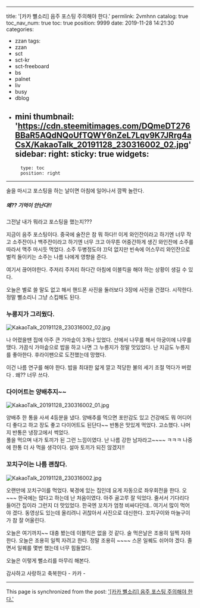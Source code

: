 
---
title: '[카카 뼐소리] 음주 포스팅 주의해야 한다.'
permlink: 2vmhnn
catalog: true
toc_nav_num: true
toc: true
position: 9999
date: 2019-11-28 14:21:30
categories:
- zzan
tags:
- zzan
- sct
- sct-kr
- sct-freeboard
- bs
- palnet
- liv
- busy
- dblog
- mini
thumbnail: 'https://cdn.steemitimages.com/DQmeDT276BBaR5AQdNQoUfTQWY6nZeL7Lqv9K7JRrg4aCsX/KakaoTalk_20191128_230316002_02.jpg'
sidebar:
    right:
        sticky: true
widgets:
    -
        type: toc
        position: right
---


술을 마시고 포스팅을 하는 날이면 
아침에 일어나서 깜짝 놀란다.  
##### 왜?? 기억이 안난다!!
그전날 내가 뭐라고 포스팅을 했는지???

지금이 음주 포스팅이다. 
중국에 술잔은 참 뭐 하다!!
이게 와인잔이라고 하기엔 너무 작고
소주잔이나 백주잔이라고 하기엔 너무 크고
아무튼 어중간하게 생긴 와인잔에 소주를 따라서
맥주 마시듯 먹었다.  소주 두병정도야 끄덕 없지만
빈속에 어스무리 와인잔으로 벌컥 들이키는 소주는
나름 나에게 영향을 준다. 

여기서 끊어야한다.  주저리 주저리 하다간
아침에 이블킥을 해야 하는 상황이 생길 수 있다.

오늘은 별로 쓸 말도 없고 해서  핸드폰 사진을 
둘러보다 3장에 사진을 건졌다.
시작한다. 정말 뻘소리니 그냥 스킵해도 된다.

### 누릉지가 그리웠다.

![KakaoTalk_20191128_230316002_02.jpg](https://cdn.steemitimages.com/DQmeDT276BBaR5AQdNQoUfTQWY6nZeL7Lqv9K7JRrg4aCsX/KakaoTalk_20191128_230316002_02.jpg)

나 어렸을땐 집에 아주 큰 가마솥이 3개나 있었다.
산에서 나무를 해서 아궁이에 나무를 땠다.
가끔식 가마솥으로 밥을 하고 나면 그 누릉지가 정말
맛있었다.  난 지금도 누릉지를 좋아한다. 
후라이팬으로 도전했는데 망했다. 

이건 나름 연구를 해야 한다. 
밥을 최대한 앏게 깔고 적당한 불의 세기 조절
먹다가 버렸다 . 왜??  너무 쓰다.

### 다이어트는 양배추지~~
![KakaoTalk_20191128_230316002_01.jpg](https://cdn.steemitimages.com/DQmZ6kpf8krSUXQkFyoCiUupqcXiLHzL3DezSoQbLMbcifW/KakaoTalk_20191128_230316002_01.jpg)

양배추 한 통을 사셔 4등분을 냈다. 
양배추를 먹으면 포만감도 있고 건강에도 뭐 어디어디
좋다고 하고 장도 좋고 다이어트도 된단다~~
반통은 맛있게 먹었다.  고소했다.
나머지 반통은 냉장고에서 썩었다.  
풀을 먹으며 내가 토끼가 된 그런 느낌이였다. 
난 나름 강한 남자라고~~~~ ㅋㅋㅋ
나중에 한통 더 사 먹을 생각이다.  설마 토끼가 되진 않겠지!!

### 꼬치구이는 나름 괜찮다.
![KakaoTalk_20191128_230316002.jpg](https://cdn.steemitimages.com/DQmTHdTMUQuuRhGLXSo2ptDnZ7Y7MXQFWvXGcSD4vT4kQbc/KakaoTalk_20191128_230316002.jpg)

오랜만에 꼬치구이를 먹었다. 
북경에 있는 집인데 요게 자동으로 좌우회전을 한다.
오~~~ 한국에는 많다고 하는데 난 처음이였다. 
아주 골고루 잘 익었다.  줄서서 기다리다 들어간 집이라
그런지 더 맛있었다. 
한국엔 꼬치가 엄청 비싸다던데.. 여기서 많이 먹어야 겠다.
동영상도 있는데 올리려니 귀찮아서 사진으로 대신한다.
꼬치구이와 마늘구이가 참 잘 어울린다. 

오늘은 여기까지~~
대충 봤는데 이블킥은 없을 것 같다.
술 먹은날은 조용히 일찍 자야한다. 
오늘은 조용히 일찍 자려고 한다. 
정말 조용히 ~~~~ 스몬 일퀘도 쉬어야 겠다.
졸면서 일퀘를 몇번 했는데 너무 힘들었다.

오늘은 이렇게 뻘소리를 마무리 해본다.

감사하고 사랑하고 축복한다 -  카카 -

- - -

This page is synchronized from the post: ['[카카 뼐소리] 음주 포스팅 주의해야 한다.'](https://steemit.com/@kibumh/2vmhnn)
